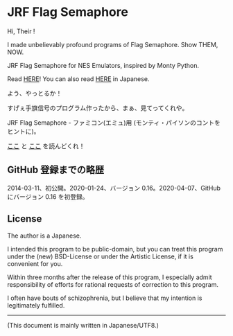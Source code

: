 # JRF Flag Semaphore

<!-- Time-stamp: "2020-05-13T11:24:09Z" -->

Hi, Their !

I made unbelievably profound programs of Flag Semaphore. Show THEM, NOW.

JRF Flag Semaphore for NES Emulators, inspired by Monty Python.

Read [HERE](http://jrf.cocolog-nifty.com/mylib/jrf_semaphore.html)! You can also read [HERE](http://jrf.cocolog-nifty.com/software/2014/03/post-1.html) in Japanese.

よう、やっとるか！

すげぇ手旗信号のプログラム作ったから、まぁ、見てってくれや。

JRF Flag Semaphore - ファミコン(エミュ)用 (モンティ・パイソンのコントをヒントに)。

[ここ](http://jrf.cocolog-nifty.com/mylib/jrf_semaphore.html) と [ここ](http://jrf.cocolog-nifty.com/software/2014/03/post-1.html) を読んどくれ！


## GitHub 登録までの略歴

2014-03-11、初公開。2020-01-24、バージョン 0.16。2020-04-07、GitHub にバージョン 0.16 を初登録。


## License

The author is a Japanese.

I intended this program to be public-domain, but you can treat this program under the (new) BSD-License or under the Artistic License, if it is convenient for you.

Within three months after the release of this program, I especially admit responsibility of efforts for rational requests of correction to this program.

I often have bouts of schizophrenia, but I believe that my intention is legitimately fulfilled.


----
(This document is mainly written in Japanese/UTF8.)
